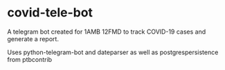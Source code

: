 # covid-tele-bot

A telegram bot created for 1AMB 12FMD to track COVID-19 cases and generate a report.

Uses python-telegram-bot and dateparser as well as postgrespersistence from ptbcontrib
